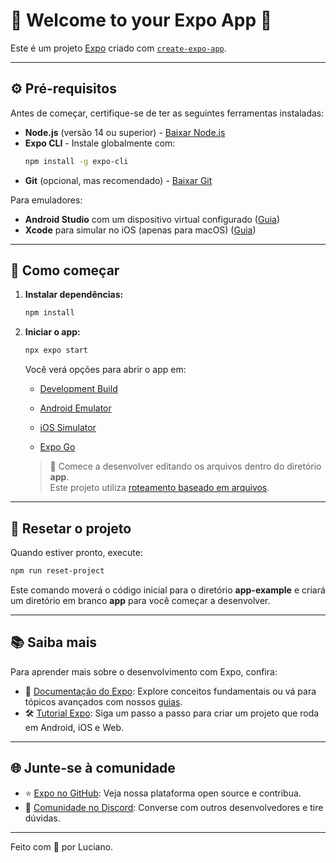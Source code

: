 # 📱 Welcome to your Expo App 👋

Este é um projeto [Expo](https://expo.dev) criado com [`create-expo-app`](https://www.npmjs.com/package/create-expo-app).

---

## ⚙️ Pré-requisitos

Antes de começar, certifique-se de ter as seguintes ferramentas instaladas:

- **Node.js** (versão 14 ou superior) - [Baixar Node.js](https://nodejs.org/)
- **Expo CLI** - Instale globalmente com:
  ```bash
  npm install -g expo-cli
  ```
- **Git** (opcional, mas recomendado) - [Baixar Git](https://git-scm.com/downloads)

Para emuladores:

- **Android Studio** com um dispositivo virtual configurado ([Guia](https://docs.expo.dev/workflow/android-studio-emulator/))
- **Xcode** para simular no iOS (apenas para macOS) ([Guia](https://docs.expo.dev/workflow/ios-simulator/))

---

## 🚀 Como começar

1. **Instalar dependências:**

   ```bash
   npm install
   ```

2. **Iniciar o app:**

   ```bash
   npx expo start
   ```

   Você verá opções para abrir o app em:

   - [Development Build](https://docs.expo.dev/develop/development-builds/introduction/)

   - [Android Emulator](https://docs.expo.dev/workflow/android-studio-emulator/)

   - [iOS Simulator](https://docs.expo.dev/workflow/ios-simulator/)

   - [Expo Go](https://expo.dev/go)



   > 📂 Comece a desenvolver editando os arquivos dentro do diretório **app**.\
   > Este projeto utiliza [roteamento baseado em arquivos](https://docs.expo.dev/router/introduction/).

---

## 🔄 Resetar o projeto

Quando estiver pronto, execute:

```bash
npm run reset-project
```

Este comando moverá o código inicial para o diretório **app-example** e criará um diretório em branco **app** para você começar a desenvolver.

---

## 📚 Saiba mais

Para aprender mais sobre o desenvolvimento com Expo, confira:

- 📖 [Documentação do Expo](https://docs.expo.dev/): Explore conceitos fundamentais ou vá para tópicos avançados com nossos [guias](https://docs.expo.dev/guides).
- 🛠️ [Tutorial Expo](https://docs.expo.dev/tutorial/introduction/): Siga um passo a passo para criar um projeto que roda em Android, iOS e Web.

---

## 🌐 Junte-se à comunidade

- ⭐ [Expo no GitHub](https://github.com/expo/expo): Veja nossa plataforma open source e contribua.
- 💬 [Comunidade no Discord](https://chat.expo.dev): Converse com outros desenvolvedores e tire dúvidas.

---

Feito com 💙 por Luciano.